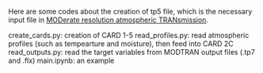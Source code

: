 Here are some codes about the creation of tp5 file, which is the necessary input file in [MODerate resolution atmospheric TRANsmission](http://modtran.spectral.com/).

create_cards.py: creation of CARD 1-5
read_profiles.py: read atmospheric profiles (such as tempearture and moisture), then feed into CARD 2C
read_outputs.py: read the target variables from MODTRAN output files (.tp7 and .flx)
main.ipynb: an example

